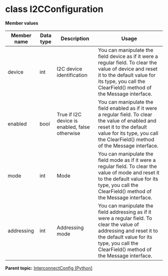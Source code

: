# class I2CConfiguration

 **Member values** 

|Member name|Data type|Description|Usage|
|-----------|---------|-----------|-----|
|device|int|I2C device identification|You can manipulate the field device as if it were a regular field. To clear the value of device and reset it to the default value for its type, you call the ClearField\(\) method of the Message interface.|
|enabled|bool|True if I2C device is enabled, false otherwise|You can manipulate the field enabled as if it were a regular field. To clear the value of enabled and reset it to the default value for its type, you call the ClearField\(\) method of the Message interface.|
|mode|int|Mode|You can manipulate the field mode as if it were a regular field. To clear the value of mode and reset it to the default value for its type, you call the ClearField\(\) method of the Message interface.|
|addressing|int|Addressing mode|You can manipulate the field addressing as if it were a regular field. To clear the value of addressing and reset it to the default value for its type, you call the ClearField\(\) method of the Message interface.|

**Parent topic:** [InterconnectConfig \(Python\)](../../summary_pages/InterconnectConfig.md)

